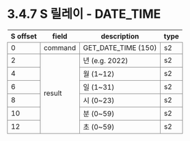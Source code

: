 ﻿# 3.4.7 S 릴레이 - DATE_TIME

<style type="text/css">
table  {border-collapse:collapse;}
td {border-color:gray;border-style:solid;border-width:1px;}
.grayed {background-color:lightgray;}
</style>

<table class="tg">
<thead>
	<tr>
		<th>S offset</th>
		<th>field</th>
		<th>description</th>
		<th>type</th>
	</tr>
</thead>

<tbody>
	<tr>
		<td>0</td>
		<td>command</td>
		<td>GET_DATE_TIME (150)</td>
		<td>s2</td>
	</tr>
	<tr>
		<td>2</td>
		<td rowspan=6>result</td>
		<td>년 (e.g. 2022)</td>
		<td>s2</td>
	</tr>
	<tr>
		<td>4</td>
		<td>월 (1~12)</td>
		<td>s2</td>
	</tr>
	<tr>
		<td>6</td>
		<td>일 (1~31)</td>
		<td>s2</td>
	</tr>
	<tr>
		<td>8</td>
		<td>시 (0~23)</td>
		<td>s2</td>
	</tr>
	<tr>
		<td>10</td>
		<td>분 (0~59)</td>
		<td>s2</td>
	</tr>
	<tr>
		<td>12</td>
		<td>초 (0~59)</td>
		<td>s2</td>
	</tr>
</tbody>
</table>